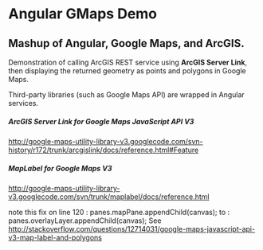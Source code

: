 # Angular GMaps Demo


## Mashup of Angular, Google Maps, and ArcGIS.

Demonstration of calling ArcGIS REST service using **ArcGIS Server Link**, then displaying the returned geometry as points and polygons in Google Maps.

Third-party libraries (such as Google Maps API) are wrapped in Angular services.

##### ArcGIS Server Link for Google Maps JavaScript API V3
http://google-maps-utility-library-v3.googlecode.com/svn-history/r172/trunk/arcgislink/docs/reference.html#Feature

##### MapLabel for Google Maps V3
http://google-maps-utility-library-v3.googlecode.com/svn/trunk/maplabel/docs/reference.html

note this fix on line 120
: panes.mapPane.appendChild(canvas);
to
: panes.overlayLayer.appendChild(canvas);
See
http://stackoverflow.com/questions/12714031/google-maps-javascript-api-v3-map-label-and-polygons
